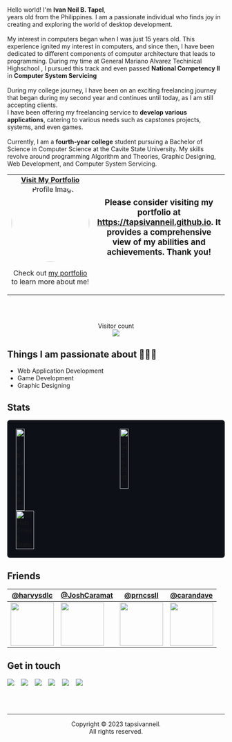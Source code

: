 
#

<!-- [![Cover](https://drive.google.com/uc?export=view&id=1OGOKYZNt6vDvfkj_C5kJmqty8u0jYN_d)](https://github.com/tapsivanneil/) -->

  Hello world! I'm <b>Ivan Neil B. Tapel</b>,<br> <sb><span my-age></span> years old</sb> from the Philippines.
  I am a passionate individual who finds joy
  in creating and exploring the world of desktop development.<br><br>My interest in computers began when I was
  just <sb>15 years old</sb>. This experience ignited my interest in computers, and since
  then, I have been dedicated to different components of computer architecture that leads to programming. During my time at General Mariano Alvarez Techinical Highschool
  , I pursued this track and even passed  <b>National Competency II</b> in <b>Computer System Servicing</b> <br><br>During my college journey, 
  I have been on an exciting freelancing journey that began during my second year and continues until today, as <sb>I am still accepting clients</sb>.<br>
  I have been offering my freelancing service to <b>develop various applications</b>, catering to various needs such as capstones projects, systems, and even games.<br><br>
  Currently, I am a <b>fourth-year college</b> student pursuing a Bachelor of Science in Computer Science at the Cavite State University.
  My skills revolve around programming Algorithm and Theories, Graphic Designing, Web
  Development, and Computer System Servicing.</p>

<!-- Social -->
<table width="100%" align="center">
  <tr>
    <td align="center">
      <a href="https://tapsivanneil.github.io">
        <strong>Visit My Portfolio</strong>
        <br />
        <img src="https://avatars.githubusercontent.com/u/67356375?v=4" alt="Profile Image" width="180" style="border-radius: 50%;" />
      </a>
      <br />
      <p>Check out <a href="https://tapsivanneil.github.io" target="_blank">my portfolio</a> to learn more about me!</p>
    </td>
    <td align="center">
      <h3>Please consider visiting my portfolio at <a href="https://tapsivanneil.github.io">https://tapsivanneil.github.io</a>. It provides a comprehensive view of my abilities and achievements. Thank you!</h3>
      <br />
      <br />
    </td>
  </tr>
</table>

</br>

##



<p align="center"> 
  Visitor count<br>
  <img src="https://profile-counter.glitch.me/tapsivanneil/count.svg" />
</p>



## Things I am passionate about 👩🏾‍💻

- Web Application Development
- Game Development
- Graphic Designing

## Stats

<div style="display: flex; flex-wrap: wrap; justify-content: space-between; align-items: flex-start; background-color: #0D1117; padding: 20px; border-radius: 6px;">
  <a href="https://github.com/anuraghazra/github-readme-stats" style="flex-basis: 48%; text-decoration: none;">
    <img src="https://github-readme-stats.vercel.app/api/top-langs/?username=tapsivanneil&layout=compact&langs_count=10&theme=dark" alt="Top Languages" style="width: 30%">
  </a>
  
  <a href="https://github.com/anuraghazra/github-readme-stats" style="flex-basis: 48%; text-decoration: none;">
    <img src="https://github-readme-stats.vercel.app/api?username=tapsivanneil&show_icons=true&count_private=true&theme=dark" alt="GitHub Stats" style="width: 30%">
  </a>
  
  <a href="https://streak-stats.demolab.com/?user=tapsivanneil" style="flex-basis: 100%; text-decoration: none;">
    <img src="https://streak-stats.demolab.com/?user=tapsivanneil&theme=dark" alt="GitHub Streak Stats" style="width: 30%">
  </a>
</div>



## Friends

<!-- FIRST ROW -->
| [@harvysdlc](https://github.com/harvysdlc) | [@JoshCaramat](https://github.com/JoshCaramat) | [@prncssll](https://github.com/prncssll) | [@carandave](https://github.com/happydeigh) |
| --- | --- | --- | --- |
| [<img src="https://avatars.githubusercontent.com/harvysdlc?s=100" width="100" height="100">](https://github.com/JoshCaramat) | [<img src="https://avatars.githubusercontent.com/prncssll?s=100" width="100" height="100">](https://github.com/prncssll) | [<img src="https://avatars.githubusercontent.com/RachQuio?s=100" width="100" height="100">](https://github.com/happydeigh) | [<img src="https://avatars.githubusercontent.com/carandave?s=100" width="100" height="100">](https://github.com/happydeigh) |

<!-- SECOND ROW -->
<!--
| [@user1](https://github.com/user1) | [@user2](https://github.com/user2) | [@user3](https://github.com/user3) | [@user4](https://github.com/user4) |
| --- | --- | --- | --- |
| [<img src="https://avatars.githubusercontent.com/user1?s=100" width="100" height="100">](https://github.com/user1) | [<img src="https://avatars.githubusercontent.com/user2?s=100" width="100" height="100">](https://github.com/user2) | [<img src="https://avatars.githubusercontent.com/user3?s=100" width="100" height="100">](https://github.com/user3) | [<img src="https://avatars.githubusercontent.com/user4?s=100" width="100" height="100">](https://github.com/user4) |
-->


## Get in touch

<a href="https://tapsivanneil.github.io" target="_blank"><img src="https://img.shields.io/badge/My Portfolio-%20-blue?style=for-the-badge&logo=web"></a>
&nbsp;&nbsp;
<a href="mailto:tapsivanneil@gmail.com" target="_blank"><img src="https://img.shields.io/badge/Email-%20-red?style=for-the-badge&logo=gmail"></a>
&nbsp;&nbsp;
<a href="https://facebook.com/tapsivanneil/" target="_blank"><img src="https://img.shields.io/badge/Facebook-%20-blue?style=for-the-badge&logo=facebook"></a>
&nbsp;&nbsp;
<a href="https://t.me/tapsivanneil/" target="_blank"><img src="https://img.shields.io/badge/Telegram-%20-blue?style=for-the-badge&logo=telegram"></a>
&nbsp;&nbsp;
<a href="https://linkedin.com/in/tapsivanneil/" target="_blank"><img src="https://img.shields.io/badge/LinkedIn-%20-blue?style=for-the-badge&logo=linkedin"></a>
&nbsp;&nbsp;
<a href="https://github.com/tapsivanneil/" target="_blank"><img src="https://img.shields.io/badge/GitHub-%20-black?style=for-the-badge&logo=github"></a>





<br>
</br>

------------
<p align="center">Copyright © 2023 tapsivanneil.<br>All rights reserved.</p
